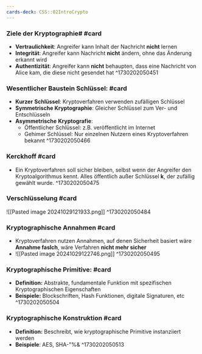 ```yaml
---
cards-deck: CSS::02IntroCrypto
---
```



### Ziele der Kryptographie# #card 
- **Vertraulichkeit**: Angreifer kann Inhalt der Nachricht **nicht** lernen
- **Integrität**: Angreifer kann Nachricht **nicht** ändern, ohne das Änderung erkannt wird
- **Authentizität**: Angreifer kann **nicht** behaupten, dass eine Nachricht von Alice kam, die diese nicht gesendet hat
^1730202050451

###  Wesentlicher Baustein Schlüssel: #card 
- **Kurzer** **Schlüssel**: Kryptoverfahren verwenden zufälligen Schlüssel
- **Symmetrische Kryptographie**: Gleicher Schlüssel zum Ver- und Entschlüsseln
- **Asymmetrische** **Kryptografie**:
	- Öffentlicher Schlüssel: z.B. veröffentlicht im Internet
	- Gehimer Schlüssel: Nur einzelnen Nutzern eines Kryptoverfahren bekannt
^1730202050466


### Kerckhoff #card 
- Ein Kryptoverfahren soll sicher bleiben, selbst wenn der Angreifer den Kryptoalgorithmus kennt. Alles öffentlich außer Schlüssel **k**, der zufällig gewählt wurde.
^1730202050475

### Verschlüsselung #card 
![[Pasted image 20241029121933.png]]
^1730202050484

### Kryptographische Annahmen #card 
- Kryptoverfahren nutzen Annahmen, auf denen Sicherheit basiert wäre **Annahme faslch**, wäre Verfahren **nicht mehr sicher**
- ![[Pasted image 20241029122746.png]]
^1730202050495

### Kryptographische Primitive: #card 
- **Definition:** Abstrakte, fundamentale Funktion mit spezifischen Kryptographischen Eigenschaften
- **Beispiele:** Blockschriften, Hash Funktionen, digitale Signaturen, etc
^1730202050504

### Kryptographische Konstruktion #card 
- **Definition:**  Beschreibt, wie kryptographische Primitive instanziiert werden
- **Beispiele**: AES, SHA-"%& 
^1730202050513
